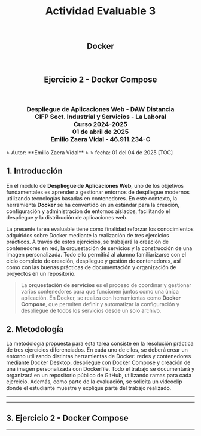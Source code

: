 <div style="text-align: center;">
    <h1>Actividad Evaluable 3</h1><br>
    <h2>Docker</h2><br>
    <h2>Ejercicio 2 - Docker Compose</h2><br>
    <h3>Despliegue de Aplicaciones Web - DAW Distancia<br>
    CIFP Sect. Industrial y Servicios - La Laboral<br>
    Curso 2024-2025<br>
    01 de abril de 2025<br>
    Emilio Zaera Vidal - 46.911.234-C</h3>
</div>





<div style="page-break-after: always;"></div>
> Autor: **Emilio Zaera Vidal** 
>
> fecha: 01 del 04 de 2025
[TOC]

## 1. Introducción

En el módulo de **Despliegue de Aplicaciones Web**, uno de los objetivos fundamentales es aprender a gestionar entornos de despliegue modernos utilizando tecnologías basadas en contenedores. En este contexto, la herramienta **Docker** se ha convertido en un estándar para la creación, configuración y administración de entornos aislados, facilitando el despliegue y la distribución de aplicaciones web.

La presente tarea evaluable tiene como finalidad reforzar los conocimientos adquiridos sobre Docker mediante la realización de tres ejercicios prácticos. A través de estos ejercicios, se trabajará la creación de contenedores en red, la orquestación de servicios y la construcción de una imagen personalizada. Todo ello permitirá al alumno familiarizarse con el ciclo completo de creación, despliegue y gestión de contenedores, así como con las buenas prácticas de documentación y organización de proyectos en un repositorio.

> La **orquestación de servicios** es el proceso de coordinar y gestionar varios contenedores para que funcionen juntos como una única aplicación. En Docker, se realiza con herramientas como **Docker Compose**, que permiten definir y automatizar la configuración y despliegue de todos los servicios desde un solo archivo.



## 2. Metodología

La metodología propuesta para esta tarea consiste en la resolución práctica de tres ejercicios diferenciados. En cada uno de ellos, se deberá crear un entorno utilizando distintas herramientas de Docker: redes y contenedores mediante Docker Desktop, despliegue con Docker Compose y creación de una imagen personalizada con Dockerfile. Todo el trabajo se documentará y organizará en un repositorio público de GitHub, utilizando ramas para cada ejercicio. Además, como parte de la evaluación, se solicita un videoclip donde el estudiante muestre y explique parte del trabajo realizado.

---

---



## 3. Ejercicio 2 - Docker Compose



---



